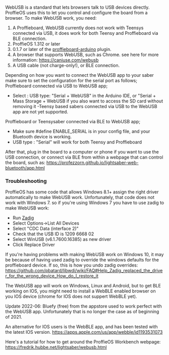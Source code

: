 WebUSB is a standard that lets browsers talk to USB devices directly. ProffieOS uses this to let you control and configure the board from a browser. To make WebUSB work, you need:

1. A Proffieboard, WebUSB currently does not work with Teensys connected via USB, it does work for both Teensy and Proffieboard via BLE connection.
2. ProffieOS 1.312 or later
3. 0.1.7 or later of the [proffieboard-arduino](https://github.com/profezzorn/arduino-proffieboard) plugin.
4. A browser that supports WebUSB, such as Chrome. see here for more information: https://caniuse.com/webusb
5. A USB cable (not charge-only!), or BLE connection.

Depending on how you want to connect the WebUSB app to your saber make sure to set the configuration for the serial port as follows;
Proffieboard connected via USB to WebUSB app;
- Select :  USB type: "Serial + WebUSB" in the Arduino IDE, or "Serial + Mass Storage + WebUSB if you also want to access the SD card without removing it
-Teensy based sabers connected via USB to the WebUSB app are not yet supported.

Proffieboard or Teensysaber connected via BLE to WebUSB app;
- Make sure #define ENABLE_SERIAL is in your config file, and your Bluetooth device is working. 
- USB type : "Serial" will work for both Teensy and Proffieboard

After that, plug in the board to a computer or phone if you want to use the USB connection, or connect via BLE from within a webpage that can control the board, such as: https://profezzorn.github.io/lightsaber-web-bluetooth/app.html

### Troubleshooting

ProffieOS has some code that allows Windows 8.1+ assign the right driver automatically to make WebUSB work.
Unfortunately, that code does not work with Windows 7. so if you're using Windows 7 you have to use zadig to make WebUSB work:

* Run [Zadig](Zadig.md)
* Select Options->List All Devices
* Select "CDC Data (interface 2)"
* Check that the USB ID is 1209 6668 02
* Select WinUSB (v6.1.7600.16385) as new driver
* Click Replace Driver

If you're having problems with making WebUSB work on Windows 10, it may be because of having used zadig to override the windows defaults for the proffieboard device. If so, this is how you undo zadig overrides: https://github.com/pbatard/libwdi/wiki/FAQ#Help_Zadig_replaced_the_driver_for_the_wrong_device_How_do_I_restore_it

The WebUSB app will work on Windows, Linux and Android, but to get BLE working on IOS, you might need to install a WebBLE enabled browser on you IOS device (chrome for IOS does not suppert WebBLE yet). 

Update 2022-06: Bluefy (free) from the appstore used to work perfect with the WebUSB app. Unfortunately that is no longer the case as of beginning of 2021. 

An alternative for IOS users is the WebBLE app, and has been tested with the latest IOS version. https://apps.apple.com/us/app/webble/id1193531073


Here's a tutorial for how to get around the ProffieOS Workbench webpage:  
https://fredrik.hubbe.net/lightsaber/webusb.html